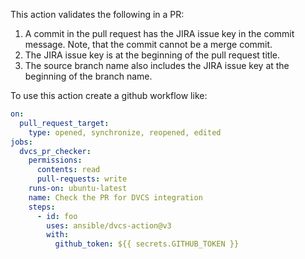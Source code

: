 This action validates the following in a PR:
1. A commit in the pull request has the JIRA issue key in the commit message. Note, that the commit cannot be a merge commit.
1. The JIRA issue key is at the beginning of the pull request title.
1. The source branch name also includes the JIRA issue key at the beginning of the branch name.

To use this action create a github workflow like:
```yaml
on:
  pull_request_target:
    type: opened, synchronize, reopened, edited
jobs:
  dvcs_pr_checker:
    permissions:
      contents: read
      pull-requests: write
    runs-on: ubuntu-latest
    name: Check the PR for DVCS integration
    steps:
      - id: foo
        uses: ansible/dvcs-action@v3
        with:
          github_token: ${{ secrets.GITHUB_TOKEN }}
```
